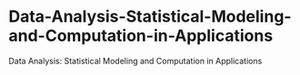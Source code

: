 # Data-Analysis-Statistical-Modeling-and-Computation-in-Applications
Data Analysis: Statistical Modeling and Computation in Applications
